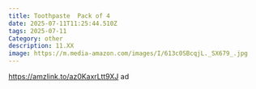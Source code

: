 ```yaml
---
title: Toothpaste  Pack of 4
date: 2025-07-11T11:25:44.510Z
tags: 2025-07-11
Category: other
description: 11.XX
image: https://m.media-amazon.com/images/I/613c0SBcqjL._SX679_.jpg
---
```

https://amzlink.to/az0KaxrLtt9XJ  ad